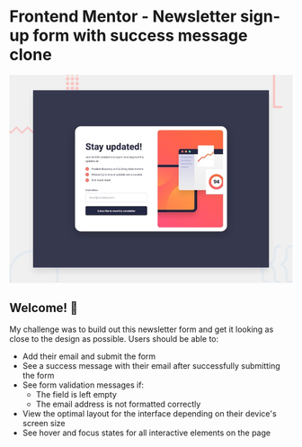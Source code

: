# Frontend Mentor - Newsletter sign-up form with success message clone 

![Design preview for the Newsletter sign-up form with success message coding challenge](./design/desktop-preview.jpg)

## Welcome! 👋

My challenge was to build out this newsletter form and get it looking as close to the design as possible. Users should be able to:

- Add their email and submit the form
- See a success message with their email after successfully submitting the form
- See form validation messages if:
  - The field is left empty
  - The email address is not formatted correctly
- View the optimal layout for the interface depending on their device's screen size
- See hover and focus states for all interactive elements on the page



